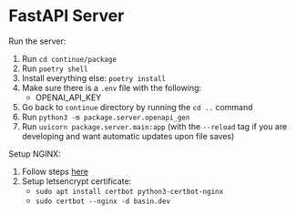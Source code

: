 # FastAPI Server

Run the server:

1. Run `cd continue/package`
2. Run `poetry shell`
3. Install everything else: `poetry install`
4. Make sure there is a `.env` file with the following:
   - OPENAI_API_KEY
5. Go back to `continue` directory by running the `cd ..` command
6. Run `python3 -m package.server.openapi_gen`
7. Run `uvicorn package.server.main:app` (with the `--reload` tag if you are developing and want automatic updates upon file saves)

Setup NGINX:

1. Follow steps [here](https://www.digitalocean.com/community/tutorials/how-to-configure-nginx-as-a-reverse-proxy-on-ubuntu-22-04)
2. Setup letsencrypt certificate:
   - `sudo apt install certbot python3-certbot-nginx`
   - `sudo certbot --nginx -d basin.dev`
